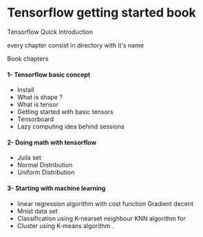 # Tensorflow getting started book

Tensorflow Quick Introduction

every chapter consist in directory with it's name

Book chapters

#### 1- Tensorflow basic concept
- Install
- What is shape ?
- What is tensor
- Getting started with basic tensors
- Tensorboard
- Lazy computing idea behind sessions

#### 2- Doing math with tensorflow
- Juila set
- Normal Distribution
- Uniform Distribution

#### 3- Starting with machine learning
- linear regression algorithm with cost function Gradient decent
- Mnist data set
- Classification using K-nearset neighbour KNN algorithm for
- Cluster using K-means algorithm .




